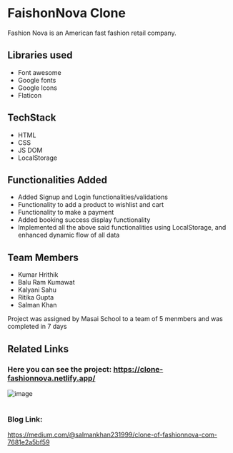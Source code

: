 # FaishonNova Clone
Fashion Nova is an American fast fashion retail company.

## Libraries used
- Font awesome
- Google fonts
- Google Icons
- Flaticon

## TechStack
- HTML
- CSS
- JS DOM
- LocalStorage


## Functionalities Added
- Added Signup and Login functionalities/validations
- Functionality to add a product to wishlist and cart
- Functionality to make a payment
- Added booking success display functionality
- Implemented all the above said functionalities using LocalStorage, and enhanced dynamic flow of all data

## Team Members
- Kumar Hrithik
- Balu Ram Kumawat
- Kalyani Sahu
- Ritika Gupta
- Salman Khan

Project was assigned by Masai School to a team of 5 menmbers and was completed in 7 days

## Related Links
### Here you can see the project: https://clone-fashionnova.netlify.app/

![image](https://user-images.githubusercontent.com/95957405/158765164-336f5dba-ddf0-400c-83d7-b0eb8d24e92d.png)







# 



### Blog Link:
https://medium.com/@salmankhan231999/clone-of-fashionnova-com-7681e2a5bf59
